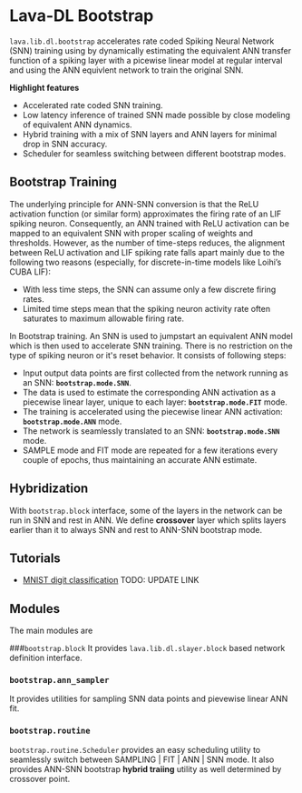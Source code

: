 # Lava-DL Bootstrap

`lava.lib.dl.bootstrap` accelerates rate coded Spiking Neural Network (SNN) training using by dynamically estimating the equivalent ANN transfer function of a spiking layer with a picewise linear model at regular interval and using the ANN equivlent network to train the original SNN. 

**Highlight features**

* Accelerated rate coded SNN training.
* Low latency inference of trained SNN made possible by close modeling of equivalent ANN dynamics.
* Hybrid training with a mix of SNN layers and ANN layers for minimal drop in SNN accuracy.
* Scheduler for seamless switching between different bootstrap modes.

## Bootstrap Training

The underlying principle for ANN-SNN conversion is that the ReLU activation function (or similar form) approximates the firing rate of an LIF spiking neuron. Consequently, an ANN trained with ReLU activation can be mapped to an equivalent SNN with proper scaling of weights and thresholds. However, as the number of time-steps reduces, the alignment between ReLU activation and LIF spiking rate falls apart mainly due to the following two reasons (especially, for discrete-in-time models like Loihi’s CUBA LIF):

* With less time steps, the SNN can assume only a few discrete firing rates.
* Limited time steps mean that the spiking neuron activity rate often saturates to maximum allowable firing rate.

In Bootstrap training. An SNN is used to jumpstart an equivalent ANN model which is then used to accelerate SNN training. There is no restriction on the type of spiking neuron or it's reset behavior. It consists of following steps:

* Input output data points are first collected from the network running as an SNN: **`bootstrap.mode.SNN`**.
* The data is used to estimate the corresponding ANN activation as a piecewise linear layer, unique to each layer: **``bootstrap.mode.FIT``** mode.
* The training is accelerated using the piecewise linear ANN activation: **``bootstrap.mode.ANN``** mode.
* The network is seamlessly translated to an SNN: **``bootstrap.mode.SNN``** mode.
* SAMPLE mode and FIT mode are repeated for a few iterations every couple of epochs, thus maintaining an accurate ANN estimate.

## Hybridization

With `bootstrap.block` interface, some of the layers in the network can be run in SNN and rest in ANN. We define **crossover** layer which splits layers earlier than it to always SNN and rest to ANN-SNN bootstrap mode.

## Tutorials

* [MNIST digit classification](dummy_link) TODO: UPDATE LINK

## Modules
The main modules are 

###`bootstrap.block`
It provides `lava.lib.dl.slayer.block` based network definition interface.

### `bootstrap.ann_sampler`
It provides utilities for sampling SNN data points and pievewise linear ANN fit.

### `bootstrap.routine`
`bootstrap.routine.Scheduler` provides an easy scheduling utility to seamlessly switch between SAMPLING | FIT | ANN | SNN mode. It also provides ANN-SNN bootstrap **hybrid traiing** utility as well determined by crossover point.